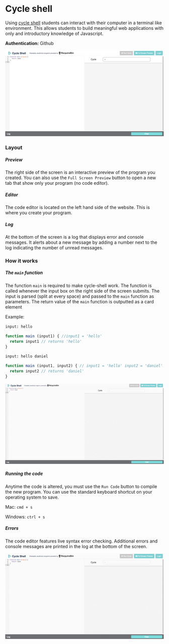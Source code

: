 # Cycle shell

Using [cycle shell](http://cycle.sh) students can interact with their computer in a terminal like environment. This allows students to build meaningful web applications with only and introductory knowledge of Javascript.

**Authentication:** Github

![alt text](../images/home.png "cycle shell homepage")

### Layout

##### Preview
The right side of the screen is an interactive preview of the program you created. You can also use the `Full Screen Preview` button to open a new tab that show only your program (no code editor).

##### Editor
The code editor is located on the left hand side of the website. This is where you create your program.

##### Log
At the bottom of the screen is a log that displays error and console messages. It alerts about a new message by adding a number next to the log indicating the number of unread messages.

### How it works

##### The `main` function
The function `main` is required to make cycle-shell work. The function is called whenever the input box on the right side of the screen submits. The input is parsed (split at every space) and passed to the `main` function as parameters. The return value of the `main` function is outputted as a card element

Example:

```
input: hello
```
```js
function main (input1) { //input1 = 'hello'
  return input1 // returns 'hello'
}
```

```
input: hello daniel
```
```js
function main (input1, input2) { // input1 = 'hello' input2 = 'daniel'
  return input2 // returns 'daniel'
}
```

![alt text](../images/home.gif "cycle shell basic")

##### Running the code
Anytime the code is altered, you must use the `Run Code` button to compile the new program. You can use the standard keyboard shortcut on your operating system to save.

Mac: `cmd + s`

Windows: `ctrl + s`

##### Errors
The code editor features live syntax error checking. Additional errors and console messages are printed in the log at the bottom of the screen.

![alt text](../images/errors.gif "errors")
